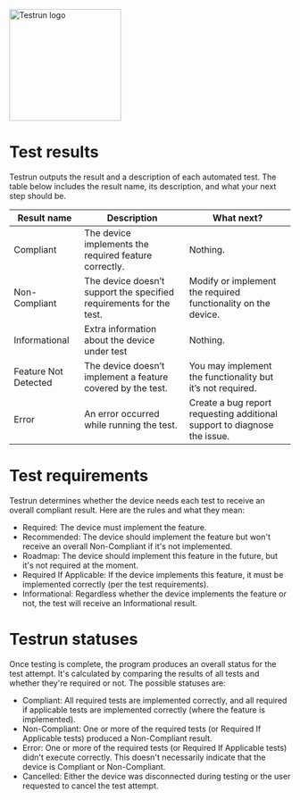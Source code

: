 <img width="200" alt="Testrun logo" src="https://user-images.githubusercontent.com/7399056/221927867-4190a4e8-a571-4e40-9c2b-65780ad9264c.png" alt="Testrun">

# Test results 

Testrun outputs the result and a description of each automated test. The table below includes the result name, its description, and what your next step should be. 

| Result name           | Description              | What next?               |
| --------------------- | ------------------------ | ------------------------ |
| Compliant             | The device implements the required feature correctly. | Nothing. |
| Non-Compliant         | The device doesn’t support the specified requirements for the test. | Modify or implement the required functionality on the device. |
| Informational         | Extra information about the device under test | Nothing. |
| Feature Not Detected  | The device doesn’t implement a feature covered by the test. | You may implement the functionality but it’s not required. |
| Error                 | An error occurred while running the test. | Create a bug report requesting additional support to diagnose the issue. |


# Test requirements

Testrun determines whether the device needs each test to receive an overall compliant result. Here are the rules and what they mean:

-  Required: The device must implement the feature.
-  Recommended: The device should implement the feature but won't receive an overall Non-Compliant if it's not implemented.
-  Roadmap: The device should implement this feature in the future, but it's not required at the moment.
-  Required If Applicable: If the device implements this feature, it must be implemented correctly (per the test requirements).
-  Informational: Regardless whether the device implements the feature or not, the test will receive an Informational result.

# Testrun statuses

Once testing is complete, the program produces an overall status for the test attempt. It's calculated by comparing the results of all tests and whether they're required or not. The possible statuses are:

-  Compliant: All required tests are implemented correctly, and all required if applicable tests are implemented correctly (where the feature is implemented).
-  Non-Compliant: One or more of the required tests (or Required If Applicable tests) produced a Non-Compliant result.
-  Error: One or more of the required tests (or Required If Applicable tests) didn't execute correctly. This doesn't necessarily indicate that the device is Compliant or Non-Compliant.
-  Cancelled: Either the device was disconnected during testing or the user requested to cancel the test attempt.
